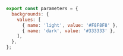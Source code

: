 ```js filename="addons/backgrounds/src/preset/addParameter.tsx" renderer="common" language="js"
export const parameters = {
  backgrounds: {
    values: [
      { name: 'light', value: '#F8F8F8' },
      { name: 'dark', value: '#333333' },
    ],
  },
};
```
